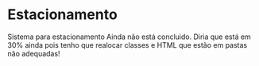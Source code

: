 # Estacionamento
 Sistema para estacionamento
Ainda não está concluido. Diria que está em 30% ainda pois tenho que realocar classes e HTML que estão em pastas não adequadas!
